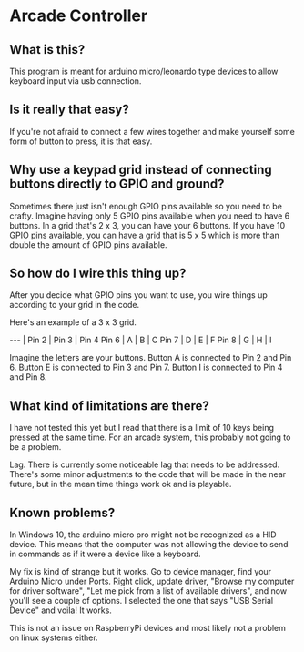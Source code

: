 # Arcade Controller

## What is this?

This program is meant for arduino micro/leonardo type devices to allow
keyboard input via usb connection.

## Is it really that easy?

If you're not afraid to connect a few wires together and make yourself some
form of button to press, it is that easy.  

## Why use a keypad grid instead of connecting buttons directly to GPIO and ground?

Sometimes there just isn't enough GPIO pins available so you need to be crafty.  Imagine having only 5 GPIO pins available when you need to have 6 buttons.  In a grid that's 2 x 3, you can have your 6 buttons.  If you have 10 GPIO pins available, you can have a grid that is 5 x 5 which is more than double the amount of GPIO pins available.

## So how do I wire this thing up?

After you decide what GPIO pins you want to use, you wire things up according to your grid in the code.

Here's an example of a 3 x 3 grid.

--- | Pin 2 | Pin 3 | Pin 4
Pin 6 | A | B | C
Pin 7 | D | E | F
Pin 8 | G | H | I

Imagine the letters are your buttons.  Button A is connected to Pin 2 and Pin 6. Button E is connected to Pin 3 and Pin 7. Button I is connected to Pin 4 and Pin 8.

## What kind of limitations are there?

I have not tested this yet but I read that there is a limit of 10 keys being pressed at the same time.  For an arcade system, this probably not going to be a problem.  

Lag.  There is currently some noticeable lag that needs to be addressed.  There's some minor adjustments to the code that will be made in the near future, but in the mean time things work ok and is playable.

## Known problems?

In Windows 10, the arduino micro pro might not be recognized as a HID device.  This means that the computer was not allowing the device to send in commands as if it were a device like a keyboard.

My fix is kind of strange but it works.  Go to device manager, find your Arduino Micro under Ports. Right click, update driver, "Browse my computer for driver software", "Let me pick from a list of available drivers", and now you'll see a couple of options.  I selected the one that says "USB Serial Device" and voila! It works.  

This is not an issue on RaspberryPi devices and most likely not a problem on linux systems either.
